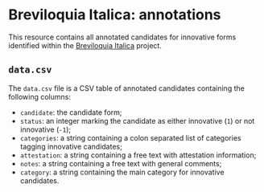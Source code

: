 # Breviloquia Italica: annotations

This resource contains all annotated candidates for innovative forms identified within the [Breviloquia Italica](https://github.com/breviloquia-italica) project.

## `data.csv`

The `data.csv` file is a CSV table of annotated candidates containing the following columns:

- `candidate`: the candidate form;
- `status`: an integer marking the candidate as either innovative (`1`) or not innovative (`-1`);
- `categories`: a string containing a colon separated list of categories tagging innovative candidates;
- `attestation`: a string containing a free text with attestation information;
- `notes`: a string containing a free text with general comments;
- `category`: a string containing the main category for innovative candidates.
